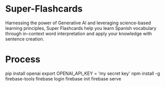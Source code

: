 # Super-Flashcards
Harnessing the power of Generative AI and leveraging science-based learning principles, Super Flashcards help you learn Spanish vocabulary through in-context word interpretation and apply your knowledge with sentence creation.

# Process
pip install openai
export OPENAI_API_KEY = 'my secret key'
npm install -g firebase-tools
firebase login
firebase init
firebase serve
